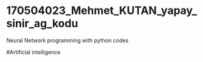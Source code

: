 # 170504023_Mehmet_KUTAN_yapay_sinir_ag_kodu
Neural Network programming with python codes

#Artificial intelligence
